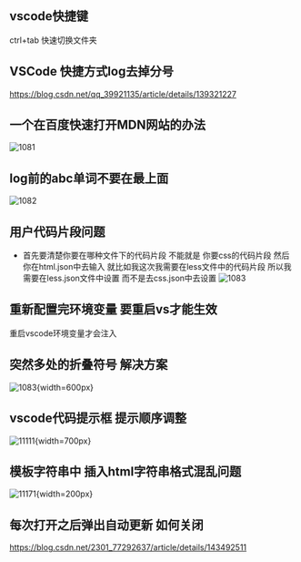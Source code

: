 ## vscode快捷键
ctrl+tab 快速切换文件夹

## VSCode 快捷方式log去掉分号
https://blog.csdn.net/qq_39921135/article/details/139321227

## 一个在百度快速打开MDN网站的办法
![1081](/10-8/1.png)

## log前的abc单词不要在最上面
![1082](/10-8/2.png)

## 用户代码片段问题
- 首先要清楚你要在哪种文件下的代码片段 不能就是 你要css的代码片段 然后你在html.json中去输入 
就比如我这次我需要在less文件中的代码片段 所以我需要在less.json文件中设置 而不是去css.json中去设置
![1083](/10-8/3.png)

## 重新配置完环境变量 要重启vs才能生效
重启vscode环境变量才会注入

## 突然多处的折叠符号 解决方案
![1083](/11-10/1.png){width=600px}

## vscode代码提示框 提示顺序调整
![11111](/11-11/1.png){width=700px}

## 模板字符串中 插入html字符串格式混乱问题
![11171](/11-17/1.png){width=200px}

## 每次打开之后弹出自动更新 如何关闭
https://blog.csdn.net/2301_77292637/article/details/143492511
